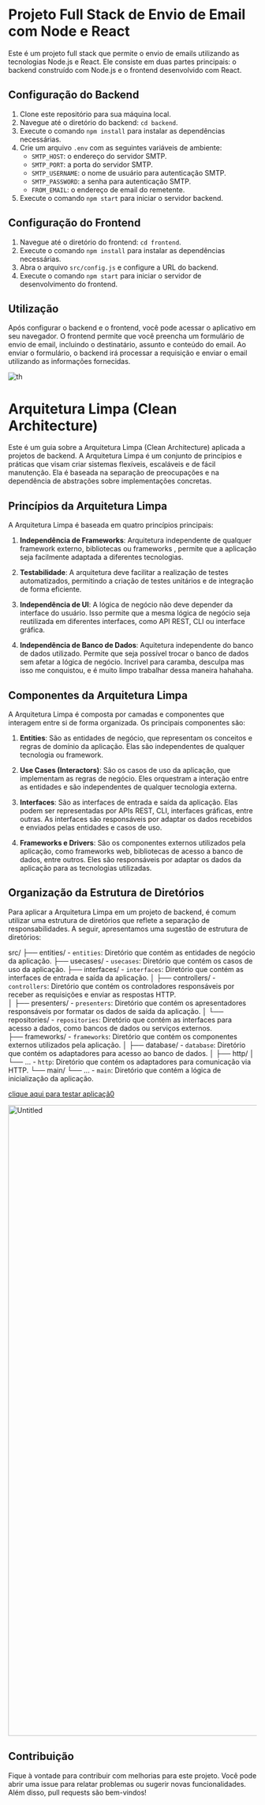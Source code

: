 # Projeto Full Stack de Envio de Email com Node e React

Este é um projeto full stack que permite o envio de emails utilizando as tecnologias Node.js e React. Ele consiste em duas partes principais: o backend construído com Node.js e o frontend desenvolvido com React.

## Configuração do Backend

1. Clone este repositório para sua máquina local.
2. Navegue até o diretório do backend: `cd backend`.
3. Execute o comando `npm install` para instalar as dependências necessárias.
4. Crie um arquivo `.env` com as seguintes variáveis de ambiente:
   - `SMTP_HOST`: o endereço do servidor SMTP.
   - `SMTP_PORT`: a porta do servidor SMTP.
   - `SMTP_USERNAME`: o nome de usuário para autenticação SMTP.
   - `SMTP_PASSWORD`: a senha para autenticação SMTP.
   - `FROM_EMAIL`: o endereço de email do remetente.
5. Execute o comando `npm start` para iniciar o servidor backend.

## Configuração do Frontend

1. Navegue até o diretório do frontend: `cd frontend`.
2. Execute o comando `npm install` para instalar as dependências necessárias.
3. Abra o arquivo `src/config.js` e configure a URL do backend.
4. Execute o comando `npm start` para iniciar o servidor de desenvolvimento do frontend.

## Utilização

Após configurar o backend e o frontend, você pode acessar o aplicativo em seu navegador. O frontend permite que você preencha um formulário de envio de email, incluindo o destinatário, assunto e conteúdo do email. Ao enviar o formulário, o backend irá processar a requisição e enviar o email utilizando as informações fornecidas.




![th](https://github.com/Guilhermefonseca2021/email-service/assets/92196697/8d064722-0c0a-4663-9ec3-e7228c7dbdcb)

# Arquitetura Limpa (Clean Architecture)

Este é um guia sobre a Arquitetura Limpa (Clean Architecture) aplicada a projetos de backend. A Arquitetura Limpa é um conjunto de princípios e práticas que visam criar sistemas flexíveis, escaláveis e de fácil manutenção. Ela é baseada na separação de preocupações e na dependência de abstrações sobre implementações concretas.

## Princípios da Arquitetura Limpa

A Arquitetura Limpa é baseada em quatro princípios principais:

1. **Independência de Frameworks**: Arquitetura independente de qualquer framework externo, bibliotecas ou frameworks , permite que a aplicação seja facilmente adaptada a diferentes tecnologias.

2. **Testabilidade**: A arquitetura deve facilitar a realização de testes automatizados, permitindo a criação de testes unitários e de integração de forma eficiente.

3. **Independência de UI**: A lógica de negócio não deve depender da interface do usuário. Isso permite que a mesma lógica de negócio seja reutilizada em diferentes interfaces, como API REST, CLI ou interface gráfica.

4. **Independência de Banco de Dados**: Aquitetura independente do banco de dados utilizado. Permite que seja possível trocar o banco de dados sem afetar a lógica de negócio. Incrivel para caramba, desculpa mas isso me conquistou, e é muito limpo trabalhar dessa maneira hahahaha.

## Componentes da Arquitetura Limpa

A Arquitetura Limpa é composta por camadas e componentes que interagem entre si de forma organizada. Os principais componentes são:

1. **Entities**: São as entidades de negócio, que representam os conceitos e regras de domínio da aplicação. Elas são independentes de qualquer tecnologia ou framework.

2. **Use Cases (Interactors)**: São os casos de uso da aplicação, que implementam as regras de negócio. Eles orquestram a interação entre as entidades e são independentes de qualquer tecnologia externa.

3. **Interfaces**: São as interfaces de entrada e saída da aplicação. Elas podem ser representadas por APIs REST, CLI, interfaces gráficas, entre outras. As interfaces são responsáveis por adaptar os dados recebidos e enviados pelas entidades e casos de uso.

4. **Frameworks e Drivers**: São os componentes externos utilizados pela aplicação, como frameworks web, bibliotecas de acesso a banco de dados, entre outros. Eles são responsáveis por adaptar os dados da aplicação para as tecnologias utilizadas.

## Organização da Estrutura de Diretórios

Para aplicar a Arquitetura Limpa em um projeto de backend, é comum utilizar uma estrutura de diretórios que reflete a separação de responsabilidades. A seguir, apresentamos uma sugestão de estrutura de diretórios:

src/
├── entities/                                                         - `entities`: Diretório que contém as entidades de negócio da aplicação.
├── usecases/                                                         - `usecases`: Diretório que contém os casos de uso da aplicação.
├── interfaces/                                                       - `interfaces`: Diretório que contém as interfaces de entrada e saída da aplicação.
│   ├── controllers/                                                  - `controllers`: Diretório que contém os controladores responsáveis por receber as requisições e enviar as respostas HTTP.  
│   ├── presenters/                                                   - `presenters`: Diretório que contém os apresentadores responsáveis por formatar os dados de saída da aplicação. 
│   └── repositories/                                                 - `repositories`: Diretório que contém as interfaces para acesso a dados, como bancos de dados ou serviços externos.    
├── frameworks/                                                       - `frameworks`: Diretório que contém os componentes externos utilizados pela aplicação.
│   ├── database/                                                     - `database`: Diretório que contém os adaptadores para acesso ao banco de dados.
│   ├── http/
│   └── ...                                                           - `http`: Diretório que contém os adaptadores para comunicação via HTTP.
└── main/
    └── ...                                                           - `main`: Diretório que contém a lógica de inicialização da aplicação.


<a href="https://email-service-one.vercel.app/"> clique aqui para testar aplicaçã0 </a>


<img width="1276" alt="Untitled" src="https://github.com/Guilhermefonseca2021/email-service/assets/92196697/afb0b4bc-ee5c-459c-a62a-4ce71a90a93f">


## Contribuição

Fique à vontade para contribuir com melhorias para este projeto. Você pode abrir uma issue para relatar problemas ou sugerir novas funcionalidades. Além disso, pull requests são bem-vindos!
